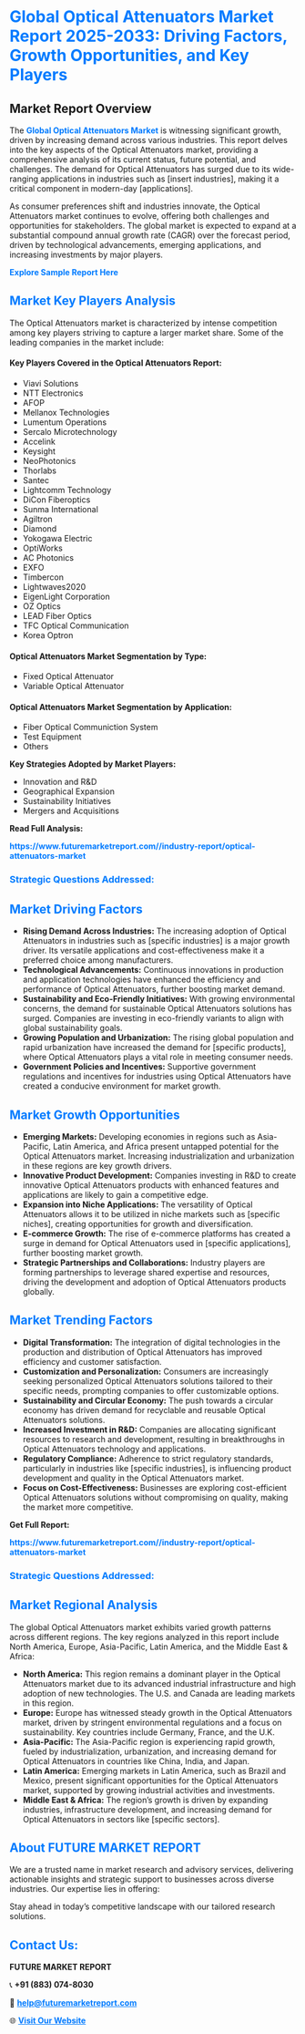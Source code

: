 <h1 style="color: #007BFF;">Global Optical Attenuators Market Report 2025-2033: Driving Factors, Growth Opportunities, and Key Players</h1>

<section id="overview">
<h2>Market Report Overview</h2>
<p>The <a href="https://www.futuremarketreport.com//industry-report/optical-attenuators-market" style="color: #007BFF; text-decoration: none;"><strong>Global Optical Attenuators Market</strong></a> is witnessing significant growth, driven by increasing demand across various industries. This report delves into the key aspects of the Optical Attenuators market, providing a comprehensive analysis of its current status, future potential, and challenges. The demand for Optical Attenuators has surged due to its wide-ranging applications in industries such as [insert industries], making it a critical component in modern-day [applications].</p>
<p>As consumer preferences shift and industries innovate, the Optical Attenuators market continues to evolve, offering both challenges and opportunities for stakeholders. The global market is expected to expand at a substantial compound annual growth rate (CAGR) over the forecast period, driven by technological advancements, emerging applications, and increasing investments by major players.</p>
</section>

<section id="overview">
<p><a href="https://www.futuremarketreport.com//request-sample/reportId=76426" style="color: #007BFF; text-decoration: none;"><strong>Explore Sample Report Here</strong></a></p>
</section>

<section id="key-players">
<h2 style="color: #007BFF;">Market Key Players Analysis</h2>
<p>The Optical Attenuators market is characterized by intense competition among key players striving to capture a larger market share. Some of the leading companies in the market include:</p>
<h4>Key Players Covered in the Optical Attenuators Report:</h4>
<ul><li>Viavi Solutions</li><li>NTT Electronics</li><li>AFOP</li><li>Mellanox Technologies</li><li>Lumentum Operations</li><li>Sercalo Microtechnology</li><li>Accelink</li><li>Keysight</li><li>NeoPhotonics</li><li>Thorlabs</li><li>Santec</li><li>Lightcomm Technology</li><li>DiCon Fiberoptics</li><li>Sunma International</li><li>Agiltron</li><li>Diamond</li><li>Yokogawa Electric</li><li>OptiWorks</li><li>AC Photonics</li><li>EXFO</li><li>Timbercon</li><li>Lightwaves2020</li><li>EigenLight Corporation</li><li>OZ Optics</li><li>LEAD Fiber Optics</li><li>TFC Optical Communication</li><li>Korea Optron</li></ul>
<h4>Optical Attenuators Market Segmentation by Type:</h4>
<ul><li>Fixed Optical Attenuator</li><li>Variable Optical Attenuator</li></ul>

<h4>Optical Attenuators Market Segmentation by Application:</h4>
<ul><li>Fiber Optical Communiction System</li><li>Test Equipment</li><li>Others</li></ul>
<p><strong>Key Strategies Adopted by Market Players:</strong></p>
<ul>
<li>Innovation and R&D</li>
<li>Geographical Expansion</li>
<li>Sustainability Initiatives</li>
<li>Mergers and Acquisitions</li>
</ul>
</section>

<section>
<p><strong>Read Full Analysis: </strong></p><a href="https://www.futuremarketreport.com//industry-report/optical-attenuators-market" style="color: #007BFF; text-decoration: none;"><strong>https://www.futuremarketreport.com//industry-report/optical-attenuators-market</strong></a>
<h3 style="color: #007BFF;">Strategic Questions Addressed:</h3>
</section>

<section id="driving-factors">
<h2 style="color: #007BFF;">Market Driving Factors</h2>
<ul>
<li><strong>Rising Demand Across Industries:</strong> The increasing adoption of Optical Attenuators in industries such as [specific industries] is a major growth driver. Its versatile applications and cost-effectiveness make it a preferred choice among manufacturers.</li>
<li><strong>Technological Advancements:</strong> Continuous innovations in production and application technologies have enhanced the efficiency and performance of Optical Attenuators, further boosting market demand.</li>
<li><strong>Sustainability and Eco-Friendly Initiatives:</strong> With growing environmental concerns, the demand for sustainable Optical Attenuators solutions has surged. Companies are investing in eco-friendly variants to align with global sustainability goals.</li>
<li><strong>Growing Population and Urbanization:</strong> The rising global population and rapid urbanization have increased the demand for [specific products], where Optical Attenuators plays a vital role in meeting consumer needs.</li>
<li><strong>Government Policies and Incentives:</strong> Supportive government regulations and incentives for industries using Optical Attenuators have created a conducive environment for market growth.</li>
</ul>
</section>

<section id="growth-opportunities">
<h2 style="color: #007BFF;">Market Growth Opportunities</h2>
<ul>
<li><strong>Emerging Markets:</strong> Developing economies in regions such as Asia-Pacific, Latin America, and Africa present untapped potential for the Optical Attenuators market. Increasing industrialization and urbanization in these regions are key growth drivers.</li>
<li><strong>Innovative Product Development:</strong> Companies investing in R&D to create innovative Optical Attenuators products with enhanced features and applications are likely to gain a competitive edge.</li>
<li><strong>Expansion into Niche Applications:</strong> The versatility of Optical Attenuators allows it to be utilized in niche markets such as [specific niches], creating opportunities for growth and diversification.</li>
<li><strong>E-commerce Growth:</strong> The rise of e-commerce platforms has created a surge in demand for Optical Attenuators used in [specific applications], further boosting market growth.</li>
<li><strong>Strategic Partnerships and Collaborations:</strong> Industry players are forming partnerships to leverage shared expertise and resources, driving the development and adoption of Optical Attenuators products globally.</li>
</ul>
</section>

<section id="trending-factors">
<h2 style="color: #007BFF;">Market Trending Factors</h2>
<ul>
<li><strong>Digital Transformation:</strong> The integration of digital technologies in the production and distribution of Optical Attenuators has improved efficiency and customer satisfaction.</li>
<li><strong>Customization and Personalization:</strong> Consumers are increasingly seeking personalized Optical Attenuators solutions tailored to their specific needs, prompting companies to offer customizable options.</li>
<li><strong>Sustainability and Circular Economy:</strong> The push towards a circular economy has driven demand for recyclable and reusable Optical Attenuators solutions.</li>
<li><strong>Increased Investment in R&D:</strong> Companies are allocating significant resources to research and development, resulting in breakthroughs in Optical Attenuators technology and applications.</li>
<li><strong>Regulatory Compliance:</strong> Adherence to strict regulatory standards, particularly in industries like [specific industries], is influencing product development and quality in the Optical Attenuators market.</li>
<li><strong>Focus on Cost-Effectiveness:</strong> Businesses are exploring cost-efficient Optical Attenuators solutions without compromising on quality, making the market more competitive.</li>
</ul>
</section>

<section>
<p><strong>Get Full Report: </strong></p><a href="https://www.futuremarketreport.com//industry-report/optical-attenuators-market" style="color: #007BFF; text-decoration: none;"><strong>https://www.futuremarketreport.com//industry-report/optical-attenuators-market</strong></a>
<h3 style="color: #007BFF;">Strategic Questions Addressed:</h3>
</section>


<section id="regional-analysis">
<h2 style="color: #007BFF;">Market Regional Analysis</h2>
<p>The global Optical Attenuators market exhibits varied growth patterns across different regions. The key regions analyzed in this report include North America, Europe, Asia-Pacific, Latin America, and the Middle East & Africa:</p>
<ul>
<li><strong>North America:</strong> This region remains a dominant player in the Optical Attenuators market due to its advanced industrial infrastructure and high adoption of new technologies. The U.S. and Canada are leading markets in this region.</li>
<li><strong>Europe:</strong> Europe has witnessed steady growth in the Optical Attenuators market, driven by stringent environmental regulations and a focus on sustainability. Key countries include Germany, France, and the U.K.</li>
<li><strong>Asia-Pacific:</strong> The Asia-Pacific region is experiencing rapid growth, fueled by industrialization, urbanization, and increasing demand for Optical Attenuators in countries like China, India, and Japan.</li>
<li><strong>Latin America:</strong> Emerging markets in Latin America, such as Brazil and Mexico, present significant opportunities for the Optical Attenuators market, supported by growing industrial activities and investments.</li>
<li><strong>Middle East & Africa:</strong> The region’s growth is driven by expanding industries, infrastructure development, and increasing demand for Optical Attenuators in sectors like [specific sectors].</li>
</ul>
</section>

<footer>
<h2 style="color: #007BFF;">About FUTURE MARKET REPORT</h2>
<p>We are a trusted name in market research and advisory services, delivering actionable insights and strategic support to businesses across diverse industries. Our expertise lies in offering:</p>

<p>Stay ahead in today’s competitive landscape with our tailored research solutions.</p>

<h2 style="color: #007BFF;">Contact Us:</h2>
<p><strong>FUTURE MARKET REPORT</strong></p>
<p>📞 <strong>+91 (883) 074-8030</strong></p>
<p>📧 <strong><a href="mailto:help@futuremarketreport.com" style="color: #007BFF;">help@futuremarketreport.com</a></strong></p>
<p>🌐 <strong><a href="https://www.futuremarketreport.com/" style="color: #007BFF;">Visit Our Website</a></strong></p>
</footer>